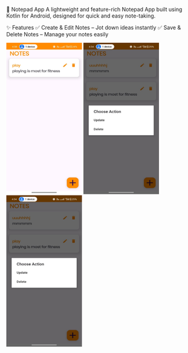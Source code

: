 📝 Notepad App
A lightweight and feature-rich Notepad App built using Kotlin for Android, designed for quick and easy note-taking.

✨ Features
✅ Create & Edit Notes – Jot down ideas instantly
✅ Save & Delete Notes – Manage your notes easily





<img src="assets/WhatsApp Image 2025-03-15 at 16.39.51_6d4af7c1.jpg" alt="Alt text" width="200" height="400">
<img src="assets/WhatsApp Image 2025-03-15 at 16.40.09_a2015f92.jpg" alt="Alt text" width="200" height="400">
<img src="assets/WhatsApp Image 2025-03-15 at 16.40.09_a2015f92.jpg" alt="Alt text" width="200" height="400">
